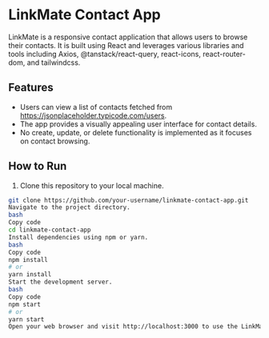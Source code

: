 # LinkMate Contact App

LinkMate is a responsive contact application that allows users to browse their contacts. It is built using React and leverages various libraries and tools including Axios, @tanstack/react-query, react-icons, react-router-dom, and tailwindcss.

## Features

- Users can view a list of contacts fetched from https://jsonplaceholder.typicode.com/users.
- The app provides a visually appealing user interface for contact details.
- No create, update, or delete functionality is implemented as it focuses on contact browsing.

## How to Run

1. Clone this repository to your local machine.

```bash
git clone https://github.com/your-username/linkmate-contact-app.git
Navigate to the project directory.
bash
Copy code
cd linkmate-contact-app
Install dependencies using npm or yarn.
bash
Copy code
npm install
# or
yarn install
Start the development server.
bash
Copy code
npm start
# or
yarn start
Open your web browser and visit http://localhost:3000 to use the LinkMate Contact App.
